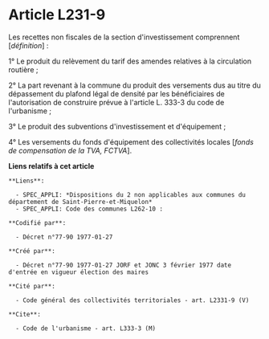 # Article L231-9

Les recettes non fiscales de la section d'investissement comprennent [*définition*] : 

1° Le produit du relèvement du tarif des amendes relatives à la circulation routière ; 

2° La part revenant à la commune du produit des versements dus au titre du dépassement du plafond légal de densité par les
bénéficiaires de l'autorisation de construire prévue à l'article L. 333-3 du code de l'urbanisme ; 

3° Le produit des subventions d'investissement et d'équipement ; 

4° Les versements du fonds d'équipement des collectivités locales [*fonds de compensation de la TVA, FCTVA*].

**Liens relatifs à cet article**

	**Liens**:

	  - SPEC_APPLI: *Dispositions du 2 non applicables aux communes du département de Saint-Pierre-et-Miquelon*
	  - SPEC_APPLI: Code des communes L262-10 :

	**Codifié par**:

	  - Décret n°77-90 1977-01-27

	**Créé par**:

	  - Décret n°77-90 1977-01-27 JORF et JONC 3 février 1977 date d'entrée en vigueur élection des maires

	**Cité par**:

	  - Code général des collectivités territoriales - art. L2331-9 (V)

	**Cite**:

	  - Code de l'urbanisme - art. L333-3 (M)
